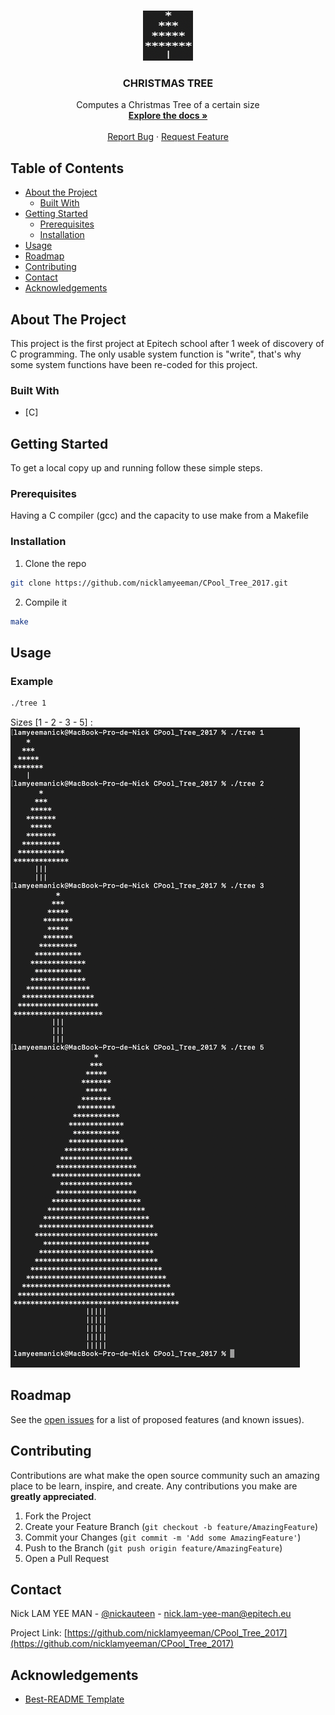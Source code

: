 <!-- PROJECT LOGO -->
<br />
<p align="center">
  <a href="https://github.com/nicklamyeeman/CPool_Tree_2017">
    <img src="assets/logo.png" alt="Logo" width="80" height="80">
  </a>

  <h3 align="center">CHRISTMAS TREE</h3>

  <p align="center">
    Computes a Christmas Tree of a certain size
    <br />
    <a href="https://github.com/nicklamyeeman/CPool_Tree_2017"><strong>Explore the docs »</strong></a>
    <br />
    <br />
    <a href="https://github.com/nicklamyeeman/CPool_Tree_2017/issues">Report Bug</a>
    ·
    <a href="https://github.com/nicklamyeeman/CPool_Tree_2017/issues">Request Feature</a>
  </p>
</p>



<!-- TABLE OF CONTENTS -->
## Table of Contents

* [About the Project](#about-the-project)
  * [Built With](#built-with)
* [Getting Started](#getting-started)
  * [Prerequisites](#prerequisites)
  * [Installation](#installation)
* [Usage](#usage)
* [Roadmap](#roadmap)
* [Contributing](#contributing)
* [Contact](#contact)
* [Acknowledgements](#acknowledgements)



<!-- ABOUT THE PROJECT -->
## About The Project

This project is the first project at Epitech school after 1 week of discovery of C programming. 
The only usable system function is "write", that's why some system functions have been re-coded for this project.

### Built With

* [C]



<!-- GETTING STARTED -->
## Getting Started

To get a local copy up and running follow these simple steps.

### Prerequisites

Having a C compiler (gcc) and the capacity to use make from a Makefile

### Installation

1. Clone the repo
```sh
git clone https://github.com/nicklamyeeman/CPool_Tree_2017.git
```
2. Compile it
```sh
make
```



<!-- USAGE -->
## Usage

### Example

```sh
./tree 1
```

Sizes [1 - 2 - 3 - 5] :
<br/>
<img src="assets/examples.png" alt="examples">
<br/>



<!-- ROADMAP -->
## Roadmap

See the [open issues](https://github.com/nicklamyeeman/CPool_Tree_2017/issues) for a list of proposed features (and known issues).



<!-- CONTRIBUTING -->
## Contributing

Contributions are what make the open source community such an amazing place to be learn, inspire, and create. Any contributions you make are **greatly appreciated**.

1. Fork the Project
2. Create your Feature Branch (`git checkout -b feature/AmazingFeature`)
3. Commit your Changes (`git commit -m 'Add some AmazingFeature'`)
4. Push to the Branch (`git push origin feature/AmazingFeature`)
5. Open a Pull Request



<!-- CONTACT -->
## Contact

Nick LAM YEE MAN - [@nickauteen](https://twitter.com/nickauteen) - nick.lam-yee-man@epitech.eu

Project Link: [https://github.com/nicklamyeeman/CPool_Tree_2017](https://github.com/nicklamyeeman/CPool_Tree_2017)



<!-- ACKNOWLEDGEMENTS -->
## Acknowledgements

* [Best-README Template](https://github.com/othneildrew/Best-README-Template)



<!-- MARKDOWN LINKS & IMAGES -->
<!-- https://www.markdownguide.org/basic-syntax/#reference-style-links -->
[contributors-shield]: https://img.shields.io/github/contributors/nicklamyeeman/repo.svg?style=flat-square
[contributors-url]: https://github.com/nicklamyeeman/repo/graphs/contributors
[forks-shield]: https://img.shields.io/github/forks/nicklamyeeman/repo.svg?style=flat-square
[forks-url]: https://github.com/nicklamyeeman/repo/network/members
[stars-shield]: https://img.shields.io/github/stars/nicklamyeeman/repo.svg?style=flat-square
[stars-url]: https://github.com/nicklamyeeman/repo/stargazers
[issues-shield]: https://img.shields.io/github/issues/nicklamyeeman/repo.svg?style=flat-square
[issues-url]: https://github.com/nicklamyeeman/repo/issues
[license-shield]: https://img.shields.io/github/license/nicklamyeeman/repo.svg?style=flat-square
[license-url]: https://github.com/nicklamyeeman/repo/blob/master/LICENSE.txt
[linkedin-shield]: https://img.shields.io/badge/-LinkedIn-black.svg?style=flat-square&logo=linkedin&colorB=555
[linkedin-url]: https://linkedin.com/in/nicklamyeeman
[product-screenshot]: images/screenshot.png
